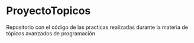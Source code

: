 # ProyectoTopicos
Repositorio con el código de las practicas realizadas durante la materia de tópicos avanzados de programación
